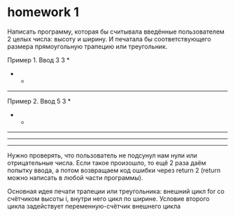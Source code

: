 # homework 1
Написать программу, которая бы считывала введённые пользователем 2 целых числа: высоту и ширину. И печатала бы соответствующего размера прямоугольную трапецию или треугольник.

Пример 1. Ввод 3 3
*
* *
* * *

Пример 2. Ввод 5 3
*
* *
* * *
* * *
* * *

Нужно проверять, что пользователь не подсунул нам нули или отрицательные числа. Если такое произошло, то ещё 2 раза даём попытку ввода, а потом возвращаем код ошибки через return 2 (return можно написать в любой части программы).

Основная идея печати трапеции или треугольника: внешний цикл for со счётчиком высоты i, внутри него цикл по ширине. Условие второго цикла задействует переменную-счётчик внешнего цикла